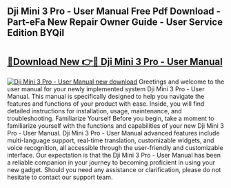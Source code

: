## Dji Mini 3 Pro - User Manual Free Pdf Download - Part-eFa New Repair Owner Guide - User Service Edition BYQiI

# <h2><a href="http://cf2476.oget.top/?id=Dji+Mini+3+Pro+-+User+Manual">🔗Download New 👉🔴 Dji Mini 3 Pro - User Manual</a></h2>

[![Dji Mini 3 Pro - User Manual new download](https://i.imgur.com/5g1atiW.png)](http://cf2476.oget.top/?id=Dji+Mini+3+Pro+-+User+Manual)
Greetings and welcome to the user manual for your newly implemented system Dji Mini 3 Pro - User Manual. This manual is specifically designed to help you navigate the features and functions of your product with ease. Inside, you will find detailed instructions for installation, usage, maintenance, and troubleshooting. Familiarize Yourself Before you begin, take a moment to familiarize yourself with the functions and capabilities of your new Dji Mini 3 Pro - User Manual. Dji Mini 3 Pro - User Manual advanced features include multi-language support, real-time translation, customizable widgets, and voice recognition, all accessible through the user-friendly and customizable interface. Our expectation is that the Dji Mini 3 Pro - User Manual has been a reliable companion in your journey to becoming proficient in using your new gadget. Should you need any assistance or clarification, please do not hesitate to contact our support team.
